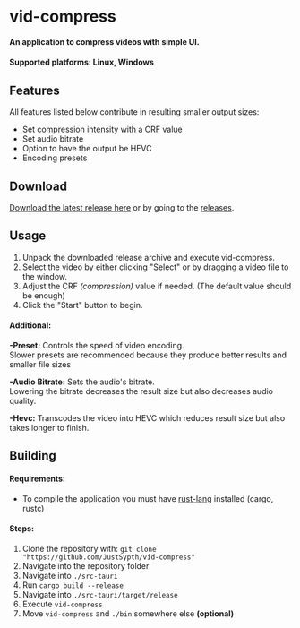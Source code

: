 # vid-compress  

  #### An application to compress videos with simple UI.
  #### Supported platforms: Linux, Windows

## Features
  All features listed below contribute in resulting smaller output sizes:
  - Set compression intensity with a CRF value
  - Set audio bitrate
  - Option to have the output be HEVC
  - Encoding presets

## Download
  [Download the latest release here](https://github.com/JustSypth/vid-compress/releases/latest) or by going to the [releases](https://github.com/JustSypth/vid-compress/releases/).

## Usage
  1. Unpack the downloaded release archive and execute vid-compress.
  2. Select the video by either clicking "Select" or by dragging a video file to the window.
  3. Adjust the CRF <i> (compression) </i> value if needed. (The default value should be enough)
  4. Click the "Start" button to begin.

#### Additional:
  **-Preset:** Controls the speed of video encoding.   
    Slower presets are recommended because they produce better results and smaller file sizes
    
  **-Audio Bitrate:** Sets the audio's bitrate.   
    Lowering the bitrate decreases the result size but also decreases audio quality.

  **-Hevc:** Transcodes the video into HEVC which reduces result size but also takes longer to finish.

## Building
  #### Requirements:
  - To compile the application you must have [rust-lang](https://www.rust-lang.org/) installed (cargo, rustc)

  #### Steps:
  1. Clone the repository with: `git clone "https://github.com/JustSypth/vid-compress"`
  2. Navigate into the repository folder
  3. Navigate into `./src-tauri`
  4. Run `cargo build --release`
  5. Navigate into `./src-tauri/target/release`
  6. Execute `vid-compress`  
  7. Move `vid-compress` and `./bin` somewhere else **(optional)**
